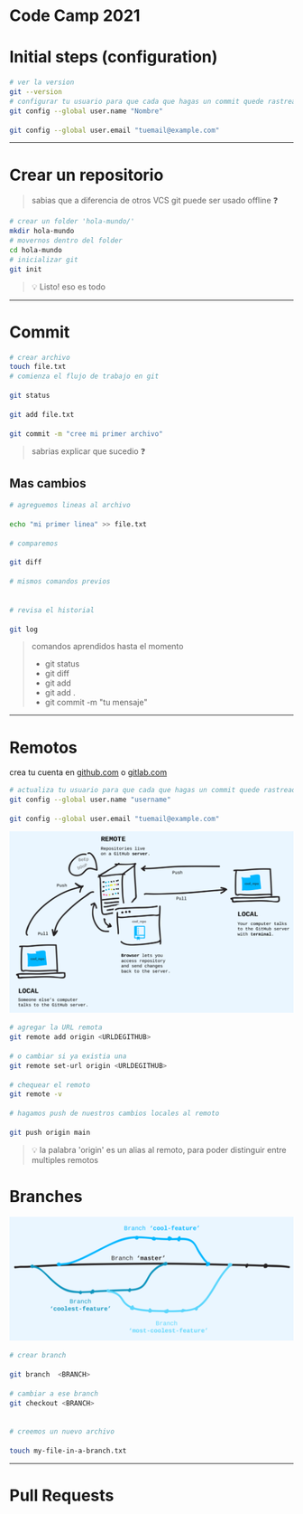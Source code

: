 # Code Camp 2021



# Initial steps (configuration)

```bash
# ver la version
git --version
# configurar tu usuario para que cada que hagas un commit quede rastreado tu nombre y correo
git config --global user.name "Nombre"

git config --global user.email "tuemail@example.com"

```

---

# Crear un repositorio

> sabias que a diferencia de otros VCS git puede ser usado offline ❓

```bash
# crear un folder 'hola-mundo/'
mkdir hola-mundo
# movernos dentro del folder
cd hola-mundo
# inicializar git
git init
```

> 💡 Listo! eso es todo

---
# Commit

```bash
# crear archivo
touch file.txt
# comienza el flujo de trabajo en git

git status

git add file.txt

git commit -m "cree mi primer archivo"
```

> sabrias explicar que sucedio ❓


## Mas cambios

```bash
# agreguemos lineas al archivo

echo "mi primer linea" >> file.txt

# comparemos

git diff

# mismos comandos previos


# revisa el historial

git log

```




> comandos aprendidos hasta el momento
> - git status
> - git diff
> - git add <ARCHIVO>
> - git add .
> - git commit -m "tu mensaje"


---

# Remotos

crea tu cuenta en [github.com](github.com) o [gitlab.com](gitlab.com)

```bash
# actualiza tu usuario para que cada que hagas un commit quede rastreado tu nombre y correo
git config --global user.name "username"

git config --global user.email "tuemail@example.com"

```


![1](.docs/remotes.png)


```bash
# agregar la URL remota
git remote add origin <URLDEGITHUB>

# o cambiar si ya existia una
git remote set-url origin <URLDEGITHUB>

# chequear el remoto
git remote -v

# hagamos push de nuestros cambios locales al remoto

git push origin main
```

> 💡 la palabra 'origin' es un alias al remoto, para poder distinguir entre multiples remotos


# Branches

![branches](.docs/branches.png)

```bash
# crear branch

git branch  <BRANCH>

# cambiar a ese branch
git checkout <BRANCH>


# creemos un nuevo archivo

touch my-file-in-a-branch.txt
```
---
# Pull Requests


